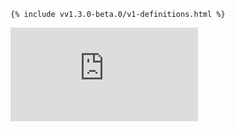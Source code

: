 <!-- BEGIN MUNGE: UNVERSIONED_WARNING -->


<!-- END MUNGE: UNVERSIONED_WARNING -->
<!-- needed for gh-pages to render html files when imported -->
    {% include vv1.3.0-beta.0/v1-definitions.html %}
    





<!-- BEGIN MUNGE: IS_VERSIONED -->
<!-- TAG IS_VERSIONED -->
<!-- END MUNGE: IS_VERSIONED -->


<!-- BEGIN MUNGE: GENERATED_ANALYTICS -->
[![Analytics](https://kubernetes-site.appspot.com/UA-36037335-10/GitHub/docs/api-reference/v1/definitions.md?pixel)]()
<!-- END MUNGE: GENERATED_ANALYTICS -->
